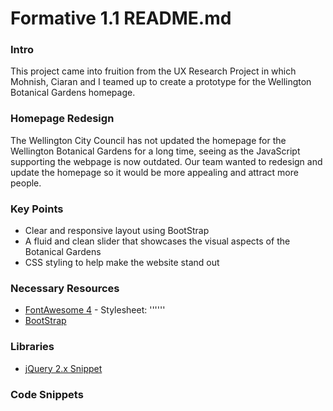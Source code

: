 # Formative 1.1 README.md

### Intro
This project came into fruition from the UX Research Project in which Mohnish, Ciaran and I teamed up to create a prototype for the Wellington Botanical Gardens homepage.

### Homepage Redesign
The Wellington City Council has not updated the homepage for the Wellington Botanical Gardens for a long time, seeing as the JavaScript supporting the webpage is now outdated. Our team wanted to redesign and update the homepage so it would be more appealing and attract more people.

### Key Points
* Clear and responsive layout using BootStrap
* A fluid and clean slider that showcases the visual aspects of the Botanical Gardens
* CSS styling to help make the website stand out

### Necessary Resources
* [FontAwesome 4](https://fontawesome.com/v4.7.0/get-started/) - Stylesheet: 
'''<link rel="stylesheet" href="css/font-awesome.min.css">'''
* [BootStrap](https://getbootstrap.com/docs/5.0/getting-started/introduction/)


### Libraries

* [jQuery 2.x Snippet](https://developers.google.com/speed/libraries#jquery)


### Code Snippets
